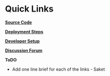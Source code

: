 # Quick Links

****[**Source Code**](https://github.com/samagra-comms)****

****[**Deployment Steps**](../use/adopter/pre-requisites-installation-setup-post-setup.md)****

****[**Developer Setup**](../use/developer/development-environment.md)****

****[**Discussion Forum**](https://github.com/samagra-comms/community/discussions)****

**ToDO**

* Add one line brief for each of the links - Saket
